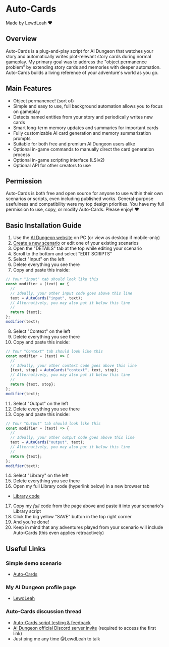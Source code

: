 # Auto-Cards
Made by LewdLeah ❤️
## Overview
Auto-Cards is a plug-and-play script for AI Dungeon that watches your story and automatically writes plot-relevant story cards during normal gameplay. My primary goal was to address the "object permanence problem" by extending story cards and memories with deeper automation. Auto-Cards builds a living reference of your adventure's world as you go.
## Main Features
- Object permanence! (sort of)
- Simple and easy to use, full background automation allows you to focus on gameplay
- Detects named entities from your story and periodically writes new cards
- Smart long-term memory updates and summaries for important cards
- Fully customizable AI card generation and memory summarization prompts
- Suitable for both free and premium AI Dungeon users alike
- Optional in-game commands to manually direct the card generation process
- Optional in-game scripting interface (LSIv2)
- Optional API for other creators to use
## Permission
Auto-Cards is both free and open source for anyone to use within their own scenarios or scripts, even including published works. General-purpose usefulness and compatibility were my top design priorities. You have my full permission to use, copy, or modify Auto-Cards. Please enjoy! ❤️
## Basic Installation Guide
1. Use the [AI Dungeon website](https://aidungeon.com/) on PC (or view as desktop if mobile-only)
2. [Create a new scenario](https://help.aidungeon.com/faq/what-are-scenarios) or edit one of your existing scenarios
3. Open the "DETAILS" tab at the top while editing your scenario
4. Scroll to the bottom and select "EDIT SCRIPTS"
5. Select "Input" on the left
6. Delete everything you see there
7. Copy and paste this inside:
```javascript
// Your "Input" tab should look like this
const modifier = (text) => {
  //
  // Ideally, your other input code goes above this line
  text = AutoCards("input", text);
  // Alternatively, you may also put it below this line
  //
  return {text};
};
modifier(text);
```
8. Select "Context" on the left
9. Delete everything you see there
10. Copy and paste this inside:
```javascript
// Your "Context" tab should look like this
const modifier = (text) => {
  //
  // Ideally, your other context code goes above this line
  [text, stop] = AutoCards("context", text, stop);
  // Alternatively, you may also put it below this line
  //
  return {text, stop};
};
modifier(text);
```
11. Select "Output" on the left
12. Delete everything you see there
13. Copy and paste this inside:
```javascript
// Your "Output" tab should look like this
const modifier = (text) => {
  //
  // Ideally, your other output code goes above this line
  text = AutoCards("output", text);
  // Alternatively, you may also put it below this line
  //
  return {text};
};
modifier(text);
```
14. Select "Library" on the left
15. Delete everything you see there
16. Open my full Library code (hyperlink below) in a new browser tab
- [Library code](./src/library.js)
17. Copy my *full* code from the page above and paste it into your scenario's Library script
18. Click the big yellow "SAVE" button in the top right corner
19. And you're done!
20. Keep in mind that any adventures played from your scenario will include Auto-Cards (this even applies retroactively)
## Useful Links
### Simple demo scenario
- [Auto-Cards](https://play.aidungeon.com/scenario/Ddt0Akd-lVtj/auto-cards)
### My AI Dungeon profile page
- [LewdLeah](https://play.aidungeon.com/profile/LewdLeah)
### Auto-Cards discussion thread
- [Auto-Cards script testing & feedback](https://discord.com/channels/903327676884979802/1347300413652734064/1347300413652734064)
- [AI Dungeon official Discord server invite](https://discord.gg/VJXwe7bj3A) (required to access the first link)
- Just ping me any time @LewdLeah to talk
